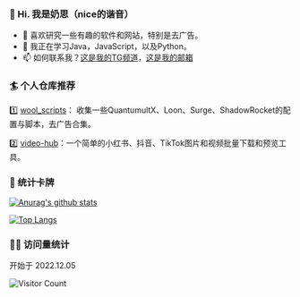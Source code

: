
### 👋 Hi. 我是奶思（nice的谐音）
- 👀 喜欢研究一些有趣的软件和网站，特别是去广告。
- 🌱 我正在学习Java，JavaScript，以及Python。
- 📫 如何联系我？[这是我的TG频道](https://t.me/inaisi)，[这是我的邮箱](mailto:super@vime50.com?subject=我从GitHub跳转而来想要与您建立沟通)


### 🏄 个人仓库推荐

1️⃣ [wool_scripts](https://github.com/fmz200/wool_scripts)： 收集一些QuantumultX、Loon、Surge、ShadowRocket的配置与脚本，去广告合集。

2️⃣ [video-hub](https://github.com/Video-Hub-Org/video-hub)：一个简单的小红书、抖音、TikTok图片和视频批量下载和预览工具。


### 🏅 统计卡牌
[![Anurag's github stats](https://github-readme-stats.vercel.app/api?username=fmz200&show_icons=true&theme=onedark)](https://github.com/anuraghazra/github-readme-stats)

[![Top Langs](https://github-readme-stats.vercel.app/api/top-langs/?username=fmz200&layout=compact&theme=onedark)](https://github.com/anuraghazra/github-readme-stats)


### 🧚‍♀️ 访问量统计
开始于 2022.12.05

![Visitor Count](https://profile-counter.glitch.me/fmz200/count.svg)

<!---   ![](https://komarev.com/ghpvc/?username=fmz200&color=green)    --->



<!---
fmz200/fmz200 is a ✨ special ✨ repository because its `README.md` (this file) appears on your GitHub profile.
You can click the Preview link to take a look at your changes.
--->
